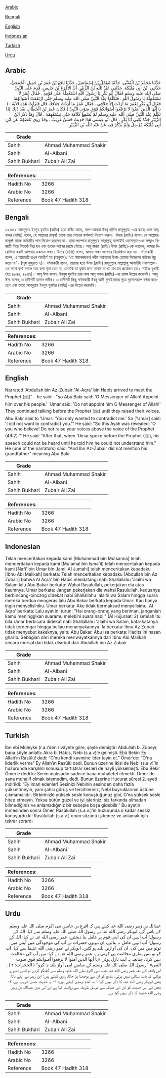[Arabic](#arabic)

[Bengali](#bengali)

[English](#english)

[Indonesian](#indonesian)

[Turkish](#turkish)

[Urdu](#urdu)

## Arabic


<div dir="rtl" lang="ar" style={{fontSize:'larger',backgroundColor:'#f8f9fa',padding:20}}>
حَدَّثَنَا مُحَمَّدُ بْنُ الْمُثَنَّى، حَدَّثَنَا مُؤَمِّلُ بْنُ إِسْمَاعِيلَ، حَدَّثَنَا نَافِعُ بْنُ عُمَرَ بْنِ جَمِيلٍ الْجُمَحِيُّ، حَدَّثَنِي ابْنُ أَبِي مُلَيْكَةَ، حَدَّثَنِي عَبْدُ اللَّهِ بْنُ الزُّبَيْرِ، أَنَّ الأَقْرَعَ بْنَ حَابِسٍ، قَدِمَ عَلَى النَّبِيِّ صلى الله عليه وسلم فَقَالَ أَبُو بَكْرٍ يَا رَسُولَ اللَّهِ اسْتَعْمِلْهُ عَلَى قَوْمِهِ ‏.‏ فَقَالَ عُمَرُ لاَ تَسْتَعْمِلْهُ يَا رَسُولَ اللَّهِ ‏.‏ فَتَكَلَّمَا عِنْدَ النَّبِيِّ صلى الله عليه وسلم حَتَّى ارْتَفَعَتْ أَصْوَاتُهُمَا فَقَالَ أَبُو بَكْرٍ لِعُمَرَ مَا أَرَدْتَ إِلاَّ خِلاَفِي ‏.‏ فَقَالَ عُمَرُ مَا أَرَدْتُ خِلاَفَكَ قَالَ فَنَزَلَتْ هَذِهِ الآيَةُ ‏:‏ ‏(‏ يا أَيُّهَا الَّذِينَ آمَنُوا لاَ تَرْفَعُوا أَصْوَاتَكُمْ فَوْقَ صَوْتِ النَّبِيِّ ‏)‏ فَكَانَ عُمَرُ بْنُ الْخَطَّابِ بَعْدَ ذَلِكَ إِذَا تَكَلَّمَ عِنْدَ النَّبِيِّ صلى الله عليه وسلم لَمْ يُسْمِعْ كَلاَمَهُ حَتَّى يَسْتَفْهِمَهُ ‏.‏ قَالَ وَمَا ذَكَرَ ابْنُ الزُّبَيْرِ جَدَّهُ يَعْنِي أَبَا بَكْرٍ ‏.‏ قَالَ أَبُو عِيسَى هَذَا حَدِيثٌ حَسَنٌ غَرِيبٌ ‏.‏ وَقَدْ رَوَى بَعْضُهُمْ عَنِ ابْنِ أَبِي مُلَيْكَةَ مُرْسَلٌ وَلَمْ يَذْكُرْ فِيهِ عَنْ عَبْدِ اللَّهِ بْنِ الزُّبَيْرِ ‏.‏
</div>
<div style={{backgroundColor:'#f8f9fa',padding:20, marginBottom: 10}}><table> <thead> <tr> <th>Grade</th> <th></th> </tr> </thead> <tbody> <tr><td>Sahih</td><td>Ahmad Muhammad Shakir</td></tr><tr><td>Sahih</td><td>Al-Albani</td></tr><tr><td>Sahih Bukhari</td><td>Zubair Ali Zai</td></tr></tbody></table><table> <thead> <tr> <th>References:</th> <th></th> </tr> </thead> <tbody><tr><td>Hadith No</td><td>3266</td></tr><tr><td>Arabic No</td><td>3266</td></tr><tr><td>Reference</td><td>Book 47 Hadith 318</td></tr></tbody></table></div>

## Bengali


<div dir="ltr" lang="bn" style={{fontSize:'larger',backgroundColor:'#f8f9fa',padding:20}}>
৩২৬৬। আবদুল্লাহ ইবনুয যুবাইর (রাযিঃ) হতে বর্ণিত আছে, আল-আকরা ইবনু হাবিস রাসূলুল্লাহ -এর কাছে এলে আবূ বাকর (রাযিঃ) বলেন, হে আল্লাহর রাসূল! তাকে তার গোত্রের কর্মকর্তা নিয়োগ করুন। উমার (রাযিঃ) বলেন, হে আল্লাহর রাসূল! তাকে কর্মচারীর পদে নিয়োগ করবেন না। তারা পরস্পরে রাসূলুল্লাহ সাল্লাল্লাহু আলাইহি ওয়াসাল্লাম-এর সম্মুখে বিষয়টি নিয়ে বিতর্কে লিপ্ত হন এবং তাদের কণ্ঠস্বর চরমে পৌছে। আবূ বাকর (রাযিঃ) উমর (রাযিঃ)-কে বললেন, আমার বিরোধিতা করাই আপনার একমাত্র লক্ষ্য। উমার (রাযিঃ) বলেন, আমার লক্ষ্য আপনার বিরোধিতা করা নয়। বর্ণনাকারী বলেন, এ আয়াতটি তখন অবতীর্ণ হয় (অনুবাদ): “হে ঈমানদারগণ! নবীর কণ্ঠস্বরের উপর তোমরা নিজেদের কণ্ঠস্বর উচু করো না"- (সূরা হুজুরাত ২)। বর্ণনাকারী বলেন, তারপর হতে উমর (রাযিঃ) রাসূলুল্লাহ সাল্লাল্লাহু আলাইহি ওয়াসাল্লাম-এর সাথে কথা বললে তার কথা শুনা যেত না, এমনকি তা বুঝার জন্য আবার ব্যাখ্যা চাওয়ার প্রয়োজন হত। সহীহঃ বুখারী (হাঃ ৪৮৪৫, ৪৮৪৭)। আবূ ঈসা বলেন, ইবনুয যুবাইর তার নানা আবূ বাকর (রাযিঃ)-এর প্রসঙ্গ উল্লেখ করেননি। আবূ ঈসা বলেন, এ হাদীসটি হাসান গারীব। এ হাদীসটি কিছু বর্ণনাকারী ইবনু আবী মুলাইকাহর সূত্রে মুরসালরূপে বর্ণনা করেছেন এবং তাতে আবদুল্লাহ ইবনুয যুবাইর (রাযিঃ)-এর উল্লেখ করেননি।
</div>
<div style={{backgroundColor:'#f8f9fa',padding:20, marginBottom: 10}}><table> <thead> <tr> <th>Grade</th> <th></th> </tr> </thead> <tbody> <tr><td>Sahih</td><td>Ahmad Muhammad Shakir</td></tr><tr><td>Sahih</td><td>Al-Albani</td></tr><tr><td>Sahih Bukhari</td><td>Zubair Ali Zai</td></tr></tbody></table><table> <thead> <tr> <th>References:</th> <th></th> </tr> </thead> <tbody><tr><td>Hadith No</td><td>3266</td></tr><tr><td>Arabic No</td><td>3266</td></tr><tr><td>Reference</td><td>Book 47 Hadith 318</td></tr></tbody></table></div>

## English


<div dir="ltr" lang="en" style={{fontSize:'larger',backgroundColor:'#f8f9fa',padding:20}}>
Narrated 'Abdullah bin Az-Zubair:"Al-Aqra' bin Habis arrived to meet the Prophet (ﷺ)" - he said - "so Abu Bakr said: 'O Messenger of Allah! Appoint him over his people.' 'Umar said: 'Do not appoint him O Messenger of Allah!' They continued talking before the Prophet (ﷺ) until they raised their voices. Abu Bakr said to 'Umar: 'You only wanted to contradict me.' So ['Umar] said: 'I did not want to contradict you.'" He said: "So this Ayah was revealed: 'O you who believe! Do not raise your voices above the voice of the Prophet (49:2).'" He said: "After that, when 'Umar spoke before the Prophet (ﷺ), his speech could not be heard until he told him he could not understand him." He (one of the narrators) said: "And Ibn Az-Zubair did not mention his grandfather" meaning Abu Bakr
</div>
<div style={{backgroundColor:'#f8f9fa',padding:20, marginBottom: 10}}><table> <thead> <tr> <th>Grade</th> <th></th> </tr> </thead> <tbody> <tr><td>Sahih</td><td>Ahmad Muhammad Shakir</td></tr><tr><td>Sahih</td><td>Al-Albani</td></tr><tr><td>Sahih Bukhari</td><td>Zubair Ali Zai</td></tr></tbody></table><table> <thead> <tr> <th>References:</th> <th></th> </tr> </thead> <tbody><tr><td>Hadith No</td><td>3266</td></tr><tr><td>Arabic No</td><td>3266</td></tr><tr><td>Reference</td><td>Book 47 Hadith 318</td></tr></tbody></table></div>

## Indonesian


<div dir="ltr" lang="id" style={{fontSize:'larger',backgroundColor:'#f8f9fa',padding:20}}>
Telah menceritakan kepada kami [Muhammad bin Mutsanna] telah menceritakan kepada kami [Mu'amal bin Isma'il] telah menceritakan kepada kami [Nafi' bin Umar bin Jamil Al Jumahi] telah menceritakan kepadaku [Ibnu Abi Malikah] berkata: Telah menceritakan kepadaku [Abdullah bin Az Zubair] bahwa Al Aqra' bin Habis mendatangi nabi Shallallahu 'alaihi wa Salam lalu Abu Bakar berkata: Wahai Rasulullah, pekerjakan dia atas kaumnya. Umar berkata: Jangan pekerjakan dia wahai Rasulullah. keduanya berbincang-bincang didekat nabi Shallallahu 'alaihi wa Salam hingga suara mereka berdua mengeras lalu Abu Bakar berkata kepada Umar: Kau hanya ingin menyelisihiku. Umar berkata: Aku tidak bermaksud menyelisimu. Al Aqra' berkata: Lalu ayat ini turun: "Hai orang-orang yang beriman, janganlah kamu meninggikan suaramu melebihi suara nabi." (Al Hujuraat: 2) setelah itu bila Umar berbicara didekat nabi Shallallahu 'alaihi wa Salam, kata-katanya tidak terdengar hingga beliau menanyakannya. Ia berkata: Ibnu Az Zubair tidak menyebut kakeknya, yaitu Abu Bakar. Abu Isa berkata: Hadits ini hasan gharib. Sebagian dari mereka meriwayatkannya dari Ibnu Abi Malikah secara mursal dan tidak disebut dari Abdullah bin Az Zubair
</div>
<div style={{backgroundColor:'#f8f9fa',padding:20, marginBottom: 10}}><table> <thead> <tr> <th>Grade</th> <th></th> </tr> </thead> <tbody> <tr><td>Sahih</td><td>Ahmad Muhammad Shakir</td></tr><tr><td>Sahih</td><td>Al-Albani</td></tr><tr><td>Sahih Bukhari</td><td>Zubair Ali Zai</td></tr></tbody></table><table> <thead> <tr> <th>References:</th> <th></th> </tr> </thead> <tbody><tr><td>Hadith No</td><td>3266</td></tr><tr><td>Arabic No</td><td>3266</td></tr><tr><td>Reference</td><td>Book 47 Hadith 318</td></tr></tbody></table></div>

## Turkish


<div dir="ltr" lang="tr" style={{fontSize:'larger',backgroundColor:'#f8f9fa',padding:20}}>
İbn ebî Müleyke (r.a.)’den rivâyete göre, şöyle demiştir: Abdullah b. Zübeyr, bana şöyle anlattı: Akra b. Hâbis, Nebi (s.a.v)’e gelmişti. Ebû Bekir: Ey Allah’ın Rasûlü! dedi: “O’nu kendi kavmine lider tayin et.” Ömer’de: “O’na liderlik verme” Ey Allah’ın Rasûlü dedi. Bunun üzerine ikisi de Nebi (s.a.v)’in huzurunda karşılıklı konuşup tartıştılar sesleri de hayli yükselmişti. Ebû Bekir Ömer’e dedi ki: Senin maksadın sadece bana muhalefet etmekti. Ömer de sana muhalif olmak istemedim, dedi. Bunun üzerine Hucurat sûresi 2. ayeti indirildi: “Ey iman edenler! Sesinizi Nebinin sesinden daha fazla yükseltmeyin, yani şahsi görüş ve tercihleriniz, Nebi buyruklarının üstüne çıkmamalıdır. Birbirinizle yüksek sesle konuştuğunuz gibi, O’na yüksek sesle hitap etmeyin. Yoksa bütün güzel ve iyi işleriniz, siz farkında olmadan bilmediğiniz ve anlamadığınız bir sebeple boşa gidebilir.” Bu ayetin inmesinden sonra Ömer, Rasûlullah (s.a.v.)’in huzurunda o kadar sessiz konuşurdu ki: Rasûlullah (s.a.v.) onun sözünü işitemez ve anlamak için tekrar sorardı
</div>
<div style={{backgroundColor:'#f8f9fa',padding:20, marginBottom: 10}}><table> <thead> <tr> <th>Grade</th> <th></th> </tr> </thead> <tbody> <tr><td>Sahih</td><td>Ahmad Muhammad Shakir</td></tr><tr><td>Sahih</td><td>Al-Albani</td></tr><tr><td>Sahih Bukhari</td><td>Zubair Ali Zai</td></tr></tbody></table><table> <thead> <tr> <th>References:</th> <th></th> </tr> </thead> <tbody><tr><td>Hadith No</td><td>3266</td></tr><tr><td>Arabic No</td><td>3266</td></tr><tr><td>Reference</td><td>Book 47 Hadith 318</td></tr></tbody></table></div>

## Urdu


<div dir="rtl" lang="ur" style={{fontSize:'larger',backgroundColor:'#f8f9fa',padding:20}}>
عبداللہ بن زبیر رضی الله عنہ کہتے ہیں کہ اقرع بن حابس نبی اکرم صلی اللہ علیہ وسلم کے پاس آئے، ابوبکر رضی الله عنہ نے رسول اللہ صلی اللہ علیہ وسلم سے کہا: اللہ کے رسول! آپ انہیں ان کی اپنی قوم پر عامل بنا دیجئیے، عمر رضی الله عنہ نے کہا: اللہ کے رسول! آپ انہیں عامل نہ بنائیے، ان دونوں حضرات نے آپ کی موجودگی میں آپس میں توتو میں میں کی، ان کی آوازیں بلند ہو گئیں، ابوبکر نے عمر رضی الله عنہما سے کہا: آپ کو تو بس ہماری مخالفت ہی کرنی ہے، عمر رضی الله عنہ نے کہا: میں آپ کی مخالفت نہیں کرتا، چنانچہ یہ آیت نازل ہوئی «يا أيها الذين آمنوا لا ترفعوا أصواتكم فوق صوت النبي» ”رسول اللہ صلی اللہ علیہ وسلم کے سامنے اپنی آواز بلند نہ کرو“ ( الحجرات: ۲ ) ، اس واقعہ کے بعد عمر رضی الله عنہ جب نبی اکرم صلی اللہ علیہ وسلم سے گفتگو کرتے تو اتنے دھیرے بولتے کہ بات سنائی نہیں پڑتی، سامع کو ان سے پوچھنا پڑ جاتا، راوی کہتے ہیں: ابن زبیر نے اپنے نانا یعنی ابوبکر رضی الله عنہ کا ذکر نہیں کیا ۱؎۔ امام ترمذی کہتے ہیں: ۱- یہ حدیث حسن غریب ہے، ۲- بعض نے اس حدیث کو ابن ابی ملیکہ سے مرسل طریقہ سے روایت کیا ہے اور اس میں عبداللہ بن زبیر رضی الله عنہما کا ذکر نہیں کیا ہے۔
</div>
<div style={{backgroundColor:'#f8f9fa',padding:20, marginBottom: 10}}><table> <thead> <tr> <th>Grade</th> <th></th> </tr> </thead> <tbody> <tr><td>Sahih</td><td>Ahmad Muhammad Shakir</td></tr><tr><td>Sahih</td><td>Al-Albani</td></tr><tr><td>Sahih Bukhari</td><td>Zubair Ali Zai</td></tr></tbody></table><table> <thead> <tr> <th>References:</th> <th></th> </tr> </thead> <tbody><tr><td>Hadith No</td><td>3266</td></tr><tr><td>Arabic No</td><td>3266</td></tr><tr><td>Reference</td><td>Book 47 Hadith 318</td></tr></tbody></table></div>